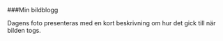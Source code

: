 ###Min bildblogg

Dagens foto presenteras med en kort beskrivning om hur det gick till när bilden togs.
